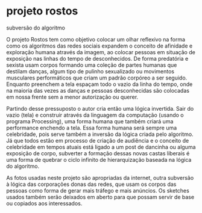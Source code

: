 # projeto rostos
subversão do algoritmo


O projeto Rostos tem como objetivo colocar um olhar reflexivo na forma como os algoritmos das redes sociais expandem o conceito de afinidade e exploração humana através da imagem, ao colocar pessoas em situação de exposição nas linhas do tempo de desconhecidos. De forma predatória e sexista usam corpos formando uma coleção de partes humanas que destilam danças, algum tipo de pulinho sexualizado ou movimentos musculares performáticos que criam um padrão corpóreo a ser seguido.
Enquanto preenchem a tela espaçam todo o vazio da linha do tempo, onde na maioria das vezes as danças e pessoas desconhecidas são colocadas em nossa frente sem a menor autorização ou querer.

Partindo desse pressuposto o autor cria então uma lógica invertida.
Sair do vazio (tela) e construir através da linguagem da computação (usando o programa Processing), uma forma humana que também criará uma performance enchendo a tela. Essa forma humana será sempre uma celebridade, pois serve também a inversão da lógica criada pelo algoritmo.
Já que todos estão em processo de criação de audiência e o conceito de celebridade em tempos atuais está ligado a um post de dancinha ou alguma exposição de corpo, subverter a formação dessas novas castas liberais é uma forma de quebrar o ciclo infinito de hierarquização baseada na lógica do algoritmo.

As fotos usadas neste projeto são apropriadas da internet, outra subversão à lógica das corporações donas das redes, que usam os corpos das pessoas como forma de gerar mais tráfego e mais anúncios.
Os sketches usados também serão deixados em aberto para que possam servir de base ou copiados aos interessados.
